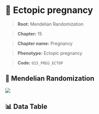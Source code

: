 # 🧪 Ectopic pregnancy

> **Root:** Mendelian Randomization

> **Chapter:** 15  

> **Chapter name:** Pregnancy

> **Phenotype:** Ectopic pregnancy  

> **Code:** `O15_PREG_ECTOP`

## 🧬 Mendelian Randomization  

<img src="/MR/Figures/Forward/O15_PREG_ECTOP.png"/>

## 📊 Data Table

<CsvTableMRF src="/MR/Data/Forward/O15_PREG_ECTOP.csv"/>
